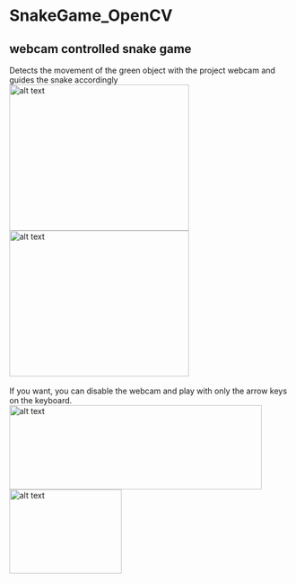 # SnakeGame_OpenCV
## webcam controlled snake game
Detects the movement of the green object with the project webcam and guides the snake accordingly
<img src="https://github.com/Tuba-Yilmaz/SnakeGame_OpenCV/assets/123901071/b20cef0a-498b-4080-9273-fe20dbbe0189" alt="alt text" width="320" height="260">
<img src="https://github.com/Tuba-Yilmaz/SnakeGame_OpenCV/assets/123901071/518127c5-55cf-4575-b972-28f3071c4615" alt="alt text" width="320" height="260">
<br>
<br>
If you want, you can disable the webcam and play with only the arrow keys on the keyboard.
<br>
<img src="https://github.com/Tuba-Yilmaz/SnakeGame_OpenCV/assets/123901071/d419f242-1c81-45e7-8836-2aa3cfc011fa" alt="alt text" width="450" height="150">
<img src="https://github.com/Tuba-Yilmaz/SnakeGame_OpenCV/assets/123901071/518127c5-55cf-4575-b972-28f3071c4615" alt="alt text" width="200" height="150">
